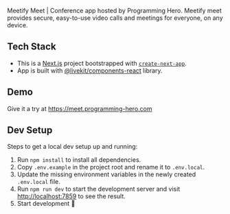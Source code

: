 Meetify Meet | Conference app hosted by Programming Hero.
Meetify meet provides secure, easy-to-use video calls and meetings
for everyone, on any device.

## Tech Stack

- This is a [Next.js](https://nextjs.org/) project bootstrapped with [`create-next-app`](https://github.com/vercel/next.js/tree/canary/packages/create-next-app).
- App is built with [@livekit/components-react](https://github.com/livekit/components-js/) library.

## Demo

Give it a try at https://meet.programming-hero.com

## Dev Setup

Steps to get a local dev setup up and running:

1. Run `npm install` to install all dependencies.
2. Copy `.env.example` in the project root and rename it to `.env.local`.
3. Update the missing environment variables in the newly created `.env.local` file.
4. Run `npm run dev` to start the development server and visit [http://localhost:7859](http://localhost:7859) to see the result.
5. Start development 🎉
